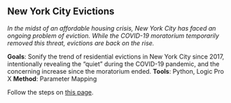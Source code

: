 ## New York City Evictions

_In the midst of an affordable housing crisis, New York City has faced an ongoing problem of eviction. While the COVID-19 moratorium temporarily removed this threat, evictions are back on the rise._

**Goals**: Sonify the trend of residential evictions in New York City since 2017, intentionally revealing the “quiet” during the COVID-19 pandemic, and the concerning increase since the moratorium ended. 
**Tools**: Python, Logic Pro X
**Method**: Parameter Mapping

Follow the steps on [this page](https://www.sonificationkit.com/data-sonification/exercises/exercise-3-new-york-city-evictions).
